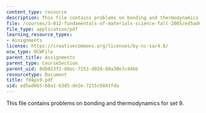 ```yaml
---
content_type: resource
description: This file contains problems on bonding and thermodynamics for set 9.
file: /courses/3-012-fundamentals-of-materials-science-fall-2005/ed5ad6b568a1b3d5de2e7215c6841fda_f04ps9.pdf
file_type: application/pdf
learning_resource_types:
- Assignments
license: https://creativecommons.org/licenses/by-nc-sa/4.0/
ocw_type: OCWFile
parent_title: Assignments
parent_type: CourseSection
parent_uid: 8db023f2-d8ec-7253-d926-88a30e7c44bb
resourcetype: Document
title: f04ps9.pdf
uid: ed5ad6b5-68a1-b3d5-de2e-7215c6841fda
---
```

This file contains problems on bonding and thermodynamics for set 9.